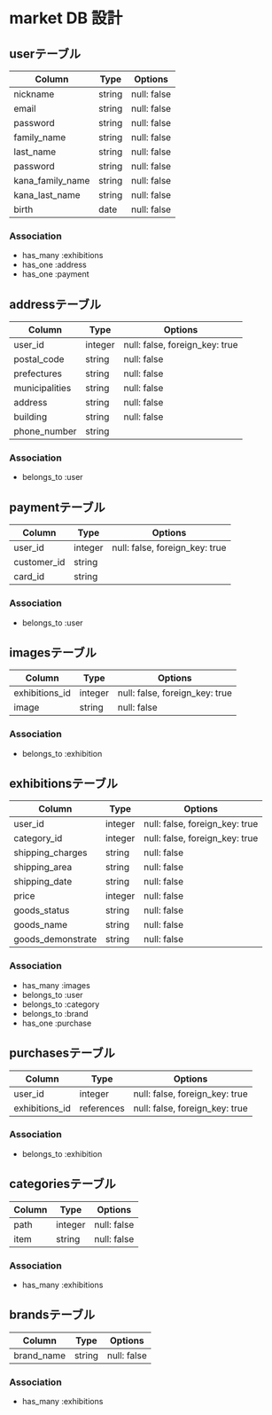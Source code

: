 # market DB 設計

## userテーブル
|Column|Type|Options|
|------|----|-------|
|nickname|string|null: false|
|email|string|null: false|
|password|string|null: false|
|family_name|string|null: false|
|last_name|string|null: false|
|password|string|null: false|
|kana_family_name|string|null: false|
|kana_last_name|string|null: false|
|birth|date|null: false|
### Association
- has_many :exhibitions
- has_one :address
- has_one :payment


## addressテーブル
|Column|Type|Options|
|------|----|-------|
|user_id|integer|null: false, foreign_key: true|
|postal_code|string|null: false|
|prefectures|string|null: false|
|municipalities|string|null: false|
|address|string|null: false|
|building|string|null: false|
|phone_number|string|
### Association
- belongs_to :user


## paymentテーブル
|Column|Type|Options|
|------|----|-------|
|user_id|integer|null: false, foreign_key: true|
|customer_id|string|
|card_id|string|
### Association
- belongs_to :user


## imagesテーブル
|Column|Type|Options|
|------|----|-------|
|exhibitions_id|integer|null: false, foreign_key: true|
|image|string|null: false|
### Association
- belongs_to :exhibition


## exhibitionsテーブル
|Column|Type|Options|
|------|----|-------|
|user_id|integer|null: false, foreign_key: true|
|category_id|integer|null: false, foreign_key: true|
|shipping_charges|string|null: false|
|shipping_area|string|null: false|
|shipping_date|string|null: false|
|price|integer|null: false|
|goods_status|string|null: false|
|goods_name|string|null: false|
|goods_demonstrate|string|null: false|
### Association
- has_many :images
- belongs_to :user
- belongs_to :category
- belongs_to :brand
- has_one :purchase

## purchasesテーブル
|Column|Type|Options|
|------|----|-------|
|user_id|integer|null: false, foreign_key: true|
|exhibitions_id|references|null: false, foreign_key: true|
### Association
- belongs_to :exhibition

## categoriesテーブル
|Column|Type|Options|
|------|----|-------|
|path|integer|null: false|
|item|string|null: false|
### Association
- has_many :exhibitions

## brandsテーブル
|Column|Type|Options|
|------|----|-------|
|brand_name|string|null: false|
### Association
- has_many :exhibitions


